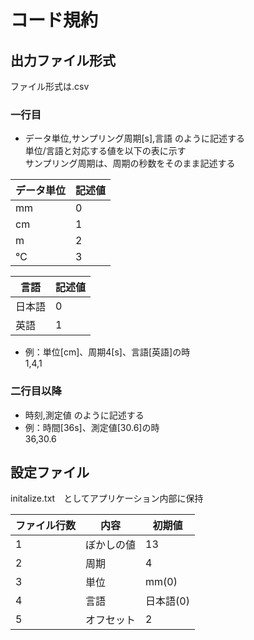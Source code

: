 # コード規約  
## 出力ファイル形式  
ファイル形式は.csv  
### 一行目
* データ単位,サンプリング周期[s],言語 のように記述する  
単位/言語と対応する値を以下の表に示す  
サンプリング周期は、周期の秒数をそのまま記述する  

|データ単位|記述値|
|---|---|
|mm|0|
|cm|1|
|m|2|
|℃|3|

|言語|記述値|
|---|---|
|日本語|0|
|英語|1|

* 例：単位[cm]、周期4[s]、言語[英語]の時  
    1,4,1  

### 二行目以降
* 時刻,測定値 のように記述する
* 例：時間[36s]、測定値[30.6]の時  
    36,30.6  

## 設定ファイル
initalize.txt　としてアプリケーション内部に保持  

|ファイル行数|内容|初期値|
|---|---|---|
|1|ぼかしの値|13|
|2|周期|4|
|3|単位|mm(0)|
|4|言語|日本語(0)|
|5|オフセット|2|


